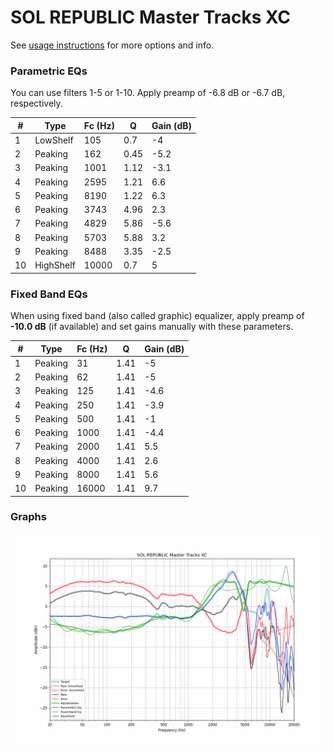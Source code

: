# SOL REPUBLIC Master Tracks XC
See [usage instructions](https://github.com/jaakkopasanen/AutoEq#usage) for more options and info.

### Parametric EQs
You can use filters 1-5 or 1-10. Apply preamp of -6.8 dB or -6.7 dB, respectively.

|   # | Type      |   Fc (Hz) |    Q |   Gain (dB) |
|-----|-----------|-----------|------|-------------|
|   1 | LowShelf  |       105 | 0.7  |        -4   |
|   2 | Peaking   |       162 | 0.45 |        -5.2 |
|   3 | Peaking   |      1001 | 1.12 |        -3.1 |
|   4 | Peaking   |      2595 | 1.21 |         6.6 |
|   5 | Peaking   |      8190 | 1.22 |         6.3 |
|   6 | Peaking   |      3743 | 4.96 |         2.3 |
|   7 | Peaking   |      4829 | 5.86 |        -5.6 |
|   8 | Peaking   |      5703 | 5.88 |         3.2 |
|   9 | Peaking   |      8488 | 3.35 |        -2.5 |
|  10 | HighShelf |     10000 | 0.7  |         5   |

### Fixed Band EQs
When using fixed band (also called graphic) equalizer, apply preamp of **-10.0 dB** (if available) and set gains manually with these parameters.

|   # | Type    |   Fc (Hz) |    Q |   Gain (dB) |
|-----|---------|-----------|------|-------------|
|   1 | Peaking |        31 | 1.41 |        -5   |
|   2 | Peaking |        62 | 1.41 |        -5   |
|   3 | Peaking |       125 | 1.41 |        -4.6 |
|   4 | Peaking |       250 | 1.41 |        -3.9 |
|   5 | Peaking |       500 | 1.41 |        -1   |
|   6 | Peaking |      1000 | 1.41 |        -4.4 |
|   7 | Peaking |      2000 | 1.41 |         5.5 |
|   8 | Peaking |      4000 | 1.41 |         2.6 |
|   9 | Peaking |      8000 | 1.41 |         5.6 |
|  10 | Peaking |     16000 | 1.41 |         9.7 |

### Graphs
![](./SOL%20REPUBLIC%20Master%20Tracks%20XC.png)
